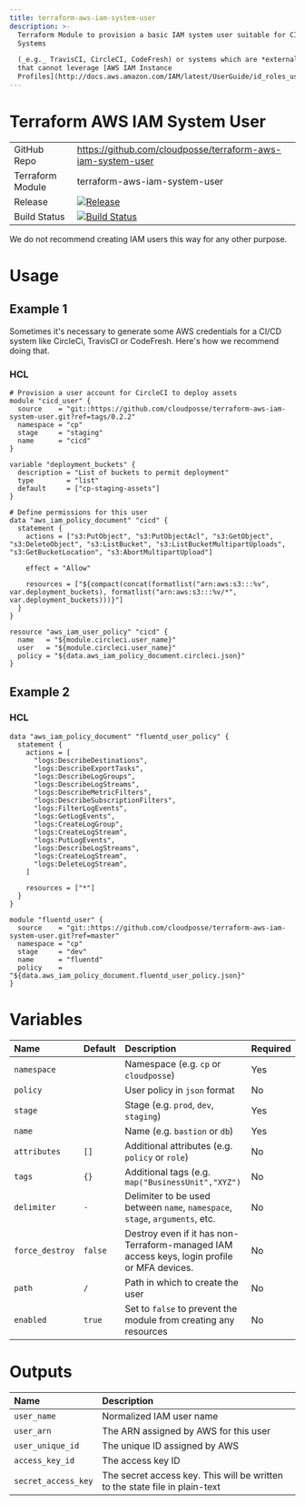 ```yaml
---
title: terraform-aws-iam-system-user
description: >-
  Terraform Module to provision a basic IAM system user suitable for CI/CD
  Systems

  (_e.g._ TravisCI, CircleCI, CodeFresh) or systems which are *external* to AWS
  that cannot leverage [AWS IAM Instance
  Profiles](http://docs.aws.amazon.com/IAM/latest/UserGuide/id_roles_use_switch-role-ec2_instance-profiles.html).
---
```


# Terraform AWS IAM System User

|                  |                                                                                                                                                                        |
|:-----------------|:-----------------------------------------------------------------------------------------------------------------------------------------------------------------------|
| GitHub Repo      | <https://github.com/cloudposse/terraform-aws-iam-system-user>                                                                                                          |
| Terraform Module | terraform-aws-iam-system-user                                                                                                                                          |
| Release          | [![Release](https://img.shields.io/github/release/cloudposse/terraform-aws-iam-system-user.svg)](https://github.com/cloudposse/terraform-aws-iam-system-user/releases) |
| Build Status     | [![Build Status](https://travis-ci.org/cloudposse/terraform-aws-iam-system-user.svg)](https://travis-ci.org/cloudposse/terraform-aws-iam-system-user)                  |

We do not recommend creating IAM users this way for any other purpose.

# Usage

## Example 1

Sometimes it's necessary to generate some AWS credentials for a CI/CD system like CircleCi, TravisCI or CodeFresh. Here's how we recommend doing that.

### HCL

```hcl
# Provision a user account for CircleCI to deploy assets
module "cicd_user" {
  source    = "git::https://github.com/cloudposse/terraform-aws-iam-system-user.git?ref=tags/0.2.2"
  namespace = "cp"
  stage     = "staging"
  name      = "cicd"
}

variable "deployment_buckets" {
  description = "List of buckets to permit deployment"
  type        = "list"
  default     = ["cp-staging-assets"]
}

# Define permissions for this user
data "aws_iam_policy_document" "cicd" {
  statement {
    actions = ["s3:PutObject", "s3:PutObjectAcl", "s3:GetObject", "s3:DeleteObject", "s3:ListBucket", "s3:ListBucketMultipartUploads", "s3:GetBucketLocation", "s3:AbortMultipartUpload"]

    effect = "Allow"

    resources = ["${compact(concat(formatlist("arn:aws:s3:::%v", var.deployment_buckets), formatlist("arn:aws:s3:::%v/*", var.deployment_buckets)))}"]
  }
}

resource "aws_iam_user_policy" "cicd" {
  name   = "${module.circleci.user_name}"
  user   = "${module.circleci.user_name}"
  policy = "${data.aws_iam_policy_document.circleci.json}"
}
```

## Example 2

### HCL

```hcl
data "aws_iam_policy_document" "fluentd_user_policy" {
  statement {
    actions = [
      "logs:DescribeDestinations",
      "logs:DescribeExportTasks",
      "logs:DescribeLogGroups",
      "logs:DescribeLogStreams",
      "logs:DescribeMetricFilters",
      "logs:DescribeSubscriptionFilters",
      "logs:FilterLogEvents",
      "logs:GetLogEvents",
      "logs:CreateLogGroup",
      "logs:CreateLogStream",
      "logs:PutLogEvents",
      "logs:DescribeLogStreams",
      "logs:CreateLogStream",
      "logs:DeleteLogStream",
    ]

    resources = ["*"]
  }
}

module "fluentd_user" {
  source    = "git::https://github.com/cloudposse/terraform-aws-iam-system-user.git?ref=master"
  namespace = "cp"
  stage     = "dev"
  name      = "fluentd"
  policy    = "${data.aws_iam_policy_document.fluentd_user_policy.json}"
}
```

# Variables

| Name            | Default | Description                                                                                 | Required |
|:----------------|:--------|:--------------------------------------------------------------------------------------------|:---------|
| `namespace`     |         | Namespace (e.g. `cp` or `cloudposse`)                                                       | Yes      |
| `policy`        |         | User policy in `json` format                                                                | No       |
| `stage`         |         | Stage (e.g. `prod`, `dev`, `staging`)                                                       | Yes      |
| `name`          |         | Name (e.g. `bastion` or `db`)                                                               | Yes      |
| `attributes`    | `[]`    | Additional attributes (e.g. `policy` or `role`)                                             | No       |
| `tags`          | `{}`    | Additional tags (e.g. `map("BusinessUnit","XYZ")`                                           | No       |
| `delimiter`     | `-`     | Delimiter to be used between `name`, `namespace`, `stage`, `arguments`, etc.                | No       |
| `force_destroy` | `false` | Destroy even if it has non-Terraform-managed IAM access keys, login profile or MFA devices. | No       |
| `path`          | `/`     | Path in which to create the user                                                            | No       |
| `enabled`       | `true`  | Set to `false` to prevent the module from creating any resources                            | No       |

# Outputs

| Name                | Description                                                                 |
|:--------------------|:----------------------------------------------------------------------------|
| `user_name`         | Normalized IAM user name                                                    |
| `user_arn`          | The ARN assigned by AWS for this user                                       |
| `user_unique_id`    | The unique ID assigned by AWS                                               |
| `access_key_id`     | The access key ID                                                           |
| `secret_access_key` | The secret access key. This will be written to the state file in plain-text |

